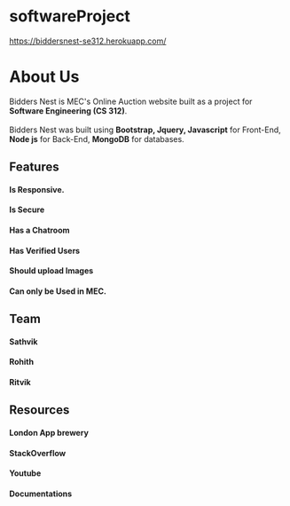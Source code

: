 # softwareProject
https://biddersnest-se312.herokuapp.com/
<h1>About Us</h1>
<p class="about-text">Bidders Nest is MEC's Online Auction website built as a project for <strong>Software Engineering (CS 312)</strong>.<br><br>Bidders Nest was built using <strong>Bootstrap, Jquery, Javascript</strong> for Front-End, <strong>Node js</strong> for Back-End, <strong>MongoDB</strong> for databases.</p>
<h2>Features</h2>
    <h4>Is Responsive.</h4>
    <h4>Is Secure</h4>
      <h4>Has a Chatroom</h4>
    <h4>Has Verified Users</h4>
    <h4>Should upload Images</h4>
    <h4>Can only be Used in MEC.</h4>

<h2>Team</h2>
      <h4>Sathvik</h4>
    <h4>Rohith</h4>
  <h4>Ritvik</h4>

<h2>Resources</h2>
    <h4>London App brewery</h4>
        <h4>StackOverflow</h4>
      <h4>Youtube</h4>
        <h4>Documentations</h4>

